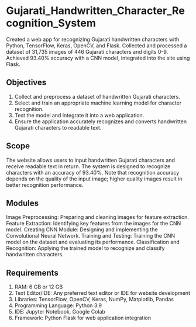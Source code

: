 # Gujarati_Handwritten_Character_Recognition_System
Created a web app for recognizing Gujarati handwritten characters with Python, TensorFlow, Keras, OpenCV, and Flask. Collected and processed a dataset of 31,735 images of 446 Gujarati characters and digits 0-9. Achieved 93.40% accuracy with a CNN model, integrated into the site using Flask.

## Objectives
1. Collect and preprocess a dataset of handwritten Gujarati characters.
2. Select and train an appropriate machine learning model for character recognition.
3. Test the model and integrate it into a web application.
4. Ensure the application accurately recognizes and converts handwritten Gujarati characters to readable text.

## Scope
The website allows users to input handwritten Gujarati characters and receive readable text in return. The system is designed to recognize characters with an accuracy of 93.40%. Note that recognition accuracy depends on the quality of the input image; higher quality images result in better recognition performance.

## Modules
Image Preprocessing: Preparing and cleaning images for feature extraction.
Feature Extraction: Identifying key features from the images for the CNN model.
Creating CNN Module: Designing and implementing the Convolutional Neural Network.
Training and Testing: Training the CNN model on the dataset and evaluating its performance.
Classification and Recognition: Applying the trained model to recognize and classify handwritten characters.

## Requirements
1. RAM: 6 GB or 12 GB
2. Text Editor/IDE: Any preferred text editor or IDE for website development
3. Libraries: TensorFlow, OpenCV, Keras, NumPy, Matplotlib, Pandas
4. Programming Language: Python 3.9
5. IDE: Jupyter Notebook, Google Colab
6. Framework: Python Flask for web application integration
